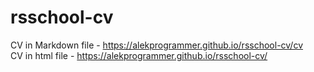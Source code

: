 # rsschool-cv
CV in Markdown file - https://alekprogrammer.github.io/rsschool-cv/cv<br>
CV in html file - https://alekprogrammer.github.io/rsschool-cv/